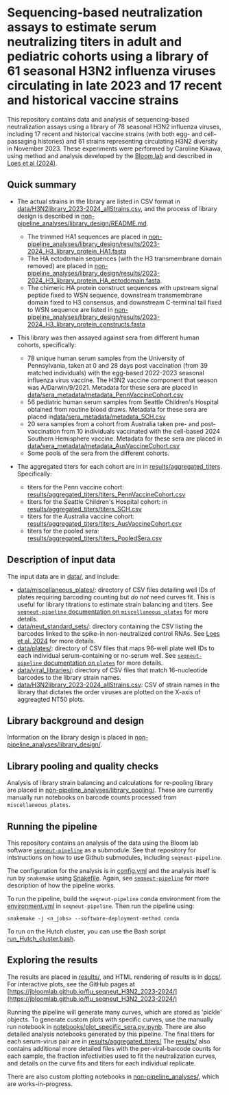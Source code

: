 # Sequencing-based neutralization assays to estimate serum neutralizing titers in adult and pediatric cohorts using a library of 61 seasonal H3N2 influenza viruses circulating in late 2023 and 17 recent and historical vaccine strains 
This repository contains data and analysis of sequencing-based neutralization assays using a library of 78 seasonal H3N2 influenza viruses, including 17 recent and historical vaccine strains (with both egg- and cell-passaging histories) and 61 strains representing circulating H3N2 diversity in November 2023. 
These experiments were performed by Caroline Kikawa, using method and analysis developed by the [Bloom lab](https://jbloomlab.github.io/) and described in [Loes et al (2024)](https://journals.asm.org/doi/10.1128/jvi.00689-24).

## Quick summary
* The actual strains in the library are listed in CSV format in [data/H3N2library_2023-2024_allStrains.csv](data/H3N2library_2023-2024_allStrains.csv), and the process of library design is described in [non-pipeline_analyses/library_design/README.md](non-pipeline_analyses/library_design/README.md).
    * The trimmed HA1 sequences are placed in [non-pipeline_analyses/library_design/results/2023-2024_H3_library_protein_HA1.fasta](non-pipeline_analyses/library_design/results/2023-2024_H3_library_protein_HA1.fasta)
    * The HA ectodomain sequences (with the H3 transmembrane domain removed) are placed in [non-pipeline_analyses/library_design/results/2023-2024_H3_library_protein_HA_ectodomain.fasta](non-pipeline_analyses/library_design/results/2023-2024_H3_library_protein_HA_ectodomain.fasta).
    * The chimeric HA protein construct sequences with upstream signal peptide fixed to WSN sequence, downstream transmembrane domain fixed to H3 consensus, and downstream C-terminal tail fixed to WSN sequence are listed in [non-pipeline_analyses/library_design/results/2023-2024_H3_library_protein_constructs.fasta](non-pipeline_analyses/library_design/results/2023-2024_H3_library_protein_constructs.fasta)

* This library was then assayed against sera from different human cohorts, specifically:
    * 78 unique human serum samples from the University of Pennsylvania, taken at 0 and 28 days post vaccination (from 39 matched individuals) with the egg-based 2022-2023 seasonal influenza virus vaccine. The H3N2 vaccine component that season was A/Darwin/9/2021. Metadata for these sera are placed in [data/sera_metadata/metadata_PennVaccineCohort.csv](data/sera_metadata/metadata_PennVaccineCohort.csv)
    * 56 pediatric human serum samples from Seattle Children's Hospital obtained from routine blood draws. Metadata for these sera are placed in[data/sera_metadata/metadata_SCH.csv](data/sera_metadata/metadata_SCH.csv)
    * 20 sera samples from a cohort from Australia taken pre- and post-vaccination from 10 individuals vaccinated with the cell-based 2024 Southern Hemisphere vaccine. Metadata for these sera are placed in [data/sera_metadata/metadata_AusVaccineCohort.csv](data/sera_metadata/metadata_AusVaccineCohort.csv)
    * Some pools of the sera from the different cohorts.

* The aggregated titers for each cohort are in in [results/aggregated_titers](results/aggregated_titers). Specifically:
    * titers for the Penn vaccine cohort: [results/aggregated_titers/titers_PennVaccineCohort.csv](results/aggregated_titers/titers_PennVaccineCohort.csv)
    * titers for the Seattle Children's Hospital cohort: in [results/aggregated_titers/titers_SCH.csv](results/aggregated_titers/titers_SCH.csv)
    * titers for the Australia vaccine cohort: [results/aggregated_titers/titers_AusVaccineCohort.csv](results/aggregated_titers/titers_AusVaccineCohort.csv)
    * titers for the pooled sera: [results/aggregated_titers/titers_PooledSera.csv](results/aggregated_titers/titers_PooledSera.csv)

## Description of input data
The input data are in [data/](data/), and include:
* [data/miscellaneous_plates/](data/miscellaneous_plates/): directory of CSV files detailing well IDs of plates requiring barcoding counting but *do not* need curves fit. This is useful for library titrations to estimate strain balancing and titers. See [`seqneut-pipeline` documentation on `miscellaneous_plates`](https://github.com/jbloomlab/seqneut-pipeline/tree/87580b7425494a4b8277749f9aa220ace3fe1541?tab=readme-ov-file#miscellaneous_plates) for more details. 
* [data/neut_standard_sets/](data/neut_standard_sets/): directory containing the CSV listing the barcodes linked to the spike-in non-neutralized control RNAs. See [Loes et al. 2024](https://www.ncbi.nlm.nih.gov/pmc/articles/PMC10942427/) for more details. 
* [data/plates/](data/plates/): directory of CSV files that maps 96-well plate well IDs to each individual serum-containing or no-serum well. See [`seqneut-pipeline` documentation on `plates`](https://github.com/jbloomlab/seqneut-pipeline/tree/87580b7425494a4b8277749f9aa220ace3fe1541?tab=readme-ov-file#plates) for more details.
* [data/viral_libraries/](data/viral_libraries/): directory of CSV files that match 16-nucleotide barcodes to the library strain names.
* [data/H3N2library_2023-2024_allStrains.csv](data/H3N2library_2023-2024_allStrains.csv): CSV of strain names in the library that dictates the order viruses are plotted on the X-axis of aggreagted NT50 plots. 

## Library background and design
Information on the library design is placed in [non-pipeline_analyses/library_design/](non-pipeline_analyses/library_design).

## Library pooling and quality checks
Analysis of library strain balancing and calculations for re-pooling library are placed in [non-pipeline_analyses/library_pooling/](non-pipeline_analyses/library_pooling). These are currently manually run notebooks on barcode counts processed from `miscellaneous_plates`.

## Running the pipeline
This repository contains an analysis of the data using the Bloom lab software [`seqneut-pipeline`](https://github.com/jbloomlab/seqneut-pipeline) as a submodule. See that repository for intstructions on how to use Github submodules, including `seqneut-pipeline`. 

The configuration for the analysis is in [config.yml](config.yml) and the analysis itself is run by `snakemake` using [Snakefile](Snakefile).
Again, see [`seqneut-pipeline`](https://github.com/jbloomlab/seqneut-pipeline) for more description of how the pipeline works.

To run the pipeline, build the `seqneut-pipeline` conda environment from the [environment.yml](https://github.com/jbloomlab/seqneut-pipeline/blob/main/environment.yml) in `seqneut-pipeline`.
Then run the pipeline using:

    snakemake -j <n_jobs> --software-deployment-method conda

To run on the Hutch cluster, you can use the Bash script [run_Hutch_cluster.bash](run_Hutch_cluster.bash).

## Exploring the results
The results are placed in [results/](results/), and HTML rendering of results is in [docs/](docs/). For interactive plots, see the GitHub pages at [https://jbloomlab.github.io/flu_seqneut_H3N2_2023-2024/](https://jbloomlab.github.io/flu_seqneut_H3N2_2023-2024/)

Running the pipeline will generate many curves, which are stored as 'pickle' objects. To generate custom plots with specific curves, use the manually run notebook in [notebooks/plot_specific_sera.py.ipynb](notebooks/plot_specific_sera.py.ipynb). 
There are also detailed analysis notebooks generated by this pipeline. The final titers for each serum-virus pair are in [results/aggregated_titers/](results/aggregated_titers/)
The [results/](results/) also contains additional more detailed files with the per-viral-barcode counts for each sample, the fraction infectivities used to fit the neutralization curves, and details on the curve fits and titers for each individual replicate.

There are also custom plotting notebooks in [non-pipeline_analyses/](non-pipeline_analyses), which are works-in-progress. 
